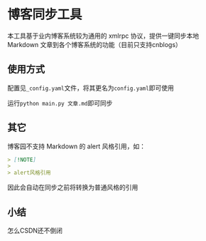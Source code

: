 # 博客同步工具
本工具基于业内博客系统较为通用的 xmlrpc 协议，提供一键同步本地 Markdown 文章到各个博客系统的功能（目前只支持cnblogs）

## 使用方式
配置见`_config.yaml`文件，将其更名为`config.yaml`即可使用

运行`python main.py 文章.md`即可同步

## 其它
博客园不支持 Markdown 的 alert 风格引用，如：
``` markdown
> [!NOTE]
> 
> alert风格引用
```
因此会自动在同步之前将转换为普通风格的引用

## 小结
怎么CSDN还不倒闭